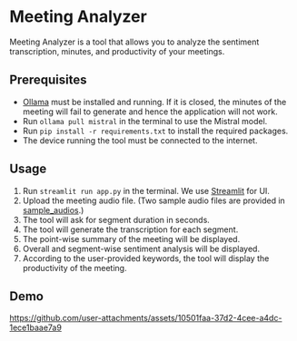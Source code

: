 # Meeting Analyzer

Meeting Analyzer is a tool that allows you to analyze the sentiment transcription, minutes, and productivity of your meetings.

## Prerequisites

- [Ollama](https://ollama.com/download) must be installed and running. If it is closed, the minutes of the meeting will fail to generate and hence the application will not work.
- Run `ollama pull mistral` in the terminal to use the Mistral model.
- Run `pip install -r requirements.txt` to install the required packages.
- The device running the tool must be connected to the internet.

## Usage

1. Run `streamlit run app.py` in the terminal. We use [Streamlit](https://streamlit.io/) for UI.
2. Upload the meeting audio file. (Two sample audio files are provided in [sample_audios](https://github.com/Khush24Shah/meeting_analyser/tree/main/sample_audios).)
3. The tool will ask for segment duration in seconds.
4. The tool will generate the transcription for each segment.
5. The point-wise summary of the meeting will be displayed.
6. Overall and segment-wise sentiment analysis will be displayed.
7. According to the user-provided keywords, the tool will display the productivity of the meeting.

## Demo

https://github.com/user-attachments/assets/10501faa-37d2-4cee-a4dc-1ece1baae7a9
